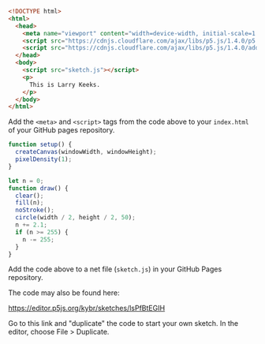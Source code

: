 ```HTML  
<!DOCTYPE html>
<html>
  <head>
    <meta name="viewport" content="width=device-width, initial-scale=1.0">
    <script src="https://cdnjs.cloudflare.com/ajax/libs/p5.js/1.4.0/p5.js"></script>
    <script src="https://cdnjs.cloudflare.com/ajax/libs/p5.js/1.4.0/addons/p5.sound.min.js"></script>
  </head>
  <body>
    <script src="sketch.js"></script>
    <p>
      This is Larry Keeks.
    </p>
  </body>
</html>
```

Add the `<meta>` and `<script>` tags from the code above to your `index.html` of your GitHub pages repository.


```js
function setup() {
  createCanvas(windowWidth, windowHeight);
  pixelDensity(1);
}

let n = 0;
function draw() {
  clear();
  fill(n);
  noStroke();
  circle(width / 2, height / 2, 50);
  n += 2.1;
  if (n >= 255) {
    n -= 255;
  }
}
```

Add the code above to a net file (`sketch.js`) in your GitHub Pages repository.

The code may also be found here:

<https://editor.p5js.org/kybr/sketches/lsPfBtEGIH>

Go to this link and "duplicate" the code to start your own sketch. In the editor, choose File > Duplicate.



